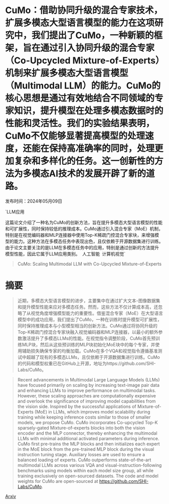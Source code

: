 # CuMo：借助协同升级的混合专家技术，扩展多模态大型语言模型的能力在这项研究中，我们提出了CuMo，一种新颖的框架，旨在通过引入协同升级的混合专家（Co-Upcycled Mixture-of-Experts）机制来扩展多模态大型语言模型（Multimodal LLM）的能力。CuMo的核心思想是通过有效地结合不同领域的专家知识，提升模型在处理多模态数据时的性能和灵活性。我们的实验结果表明，CuMo不仅能够显著提高模型的处理速度，还能在保持高准确率的同时，处理更加复杂和多样化的任务。这一创新性的方法为多模态AI技术的发展开辟了新的道路。

发布时间：2024年05月09日

`LLM应用

这篇论文介绍了一种名为CuMo的创新方法，旨在提升多模态大型语言模型的性能和可扩展性，同时保持较低的推理成本。CuMo通过引入混合专家（MoE）机制，特别是在视觉编码器和MLP连接器中使用Top-K稀疏门控混合专家块，来增强模型的能力。这种方法在多模态任务中表现出色，且仅依赖于开源数据集进行训练。由于论文主要关注的是LLM在多模态任务中的应用，特别是通过创新的方法提升模型性能，因此它属于LLM应用类别。` `人工智能` `计算机视觉`

> CuMo: Scaling Multimodal LLM with Co-Upcycled Mixture-of-Experts

# 摘要

> 近期，多模态大型语言模型的进步，主要集中在通过扩大文本-图像数据集和提升模型性能来应对多模态任务。然而，这些方法不仅计算成本高，还忽略了从视觉角度增强模型能力的重要性。借鉴混合专家（MoE）在大型语言模型中的成功应用，我们提出了CuMo，一种在训练时提升模型可扩展性，同时保持推理成本与小型模型相当的创新方法。CuMo通过将协同升级的Top-K稀疏门控混合专家块融入视觉编码器和MLP连接器，以最小的额外参数激活提升了多模态LLMs的性能。在视觉指令调整阶段，CuMo首先预训练MLP块，然后从这些预训练的MLP块初始化MoE块中的每个专家，并使用辅助损失确保专家的均衡加载。CuMo在多个VQA和视觉指令遵循基准测试中超越了现有的多模态LLMs，且仅依赖于开源数据集进行训练。CuMo的代码和模型权重已在GitHub上开源，地址为https://github.com/SHI-Labs/CuMo。

> Recent advancements in Multimodal Large Language Models (LLMs) have focused primarily on scaling by increasing text-image pair data and enhancing LLMs to improve performance on multimodal tasks. However, these scaling approaches are computationally expensive and overlook the significance of improving model capabilities from the vision side. Inspired by the successful applications of Mixture-of-Experts (MoE) in LLMs, which improves model scalability during training while keeping inference costs similar to those of smaller models, we propose CuMo. CuMo incorporates Co-upcycled Top-K sparsely-gated Mixture-of-experts blocks into both the vision encoder and the MLP connector, thereby enhancing the multimodal LLMs with minimal additional activated parameters during inference. CuMo first pre-trains the MLP blocks and then initializes each expert in the MoE block from the pre-trained MLP block during the visual instruction tuning stage. Auxiliary losses are used to ensure a balanced loading of experts. CuMo outperforms state-of-the-art multimodal LLMs across various VQA and visual-instruction-following benchmarks using models within each model size group, all while training exclusively on open-sourced datasets. The code and model weights for CuMo are open-sourced at https://github.com/SHI-Labs/CuMo.

[Arxiv](https://arxiv.org/abs/2405.05949)